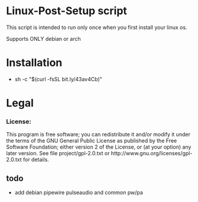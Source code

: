 # Linux-Post-Setup script
This script is intended to run only once when you first install your linux os.

Supports ONLY debian or arch


# Installation
- sh -c "$(curl -fsSL bit.ly/43av4Cb)"
# Legal
<h3>License:</h3>
This program is free software; you can redistribute it and/or modify it under the terms of the GNU General Public License as published by the Free Software Foundation; either version 2 of the License, or (at your option) any later version.
See file project/gpl-2.0.txt or http://www.gnu.org/licenses/gpl-2.0.txt for details.

## todo
- add debian pipewire pulseaudio and common pw/pa